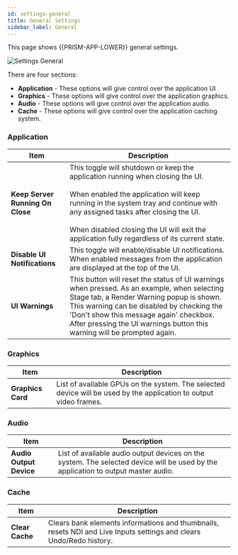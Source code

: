 ```yaml
---
id: settings-general
title: General Settings
sidebar_label: General
---
```


This page shows {{PRISM-APP-LOWER}} general settings.

![Settings General](/prism-images/settings/{{PRISM-APP-LOWER}}-settings-general.png)

There are four sections:
- **Application** - These options will give control over the application UI
- **Graphics** - These options will give control over the application graphics.
- **Audio** - These options will give control over the application audio.
- **Cache** - These options will give control over the application caching system.

### Application

|  Item  |  Description  |
|----------------------|------------|
| **Keep Server Running On Close** | This toggle will shutdown or keep the application running when closing the UI. <br/> <br/> When enabled the application will keep running in the system tray and continue with any assigned tasks after closing the UI. <br/> <br/> When disabled closing the UI will exit the application fully regardless of its current state.|
| **Disable UI Notifications** | This toggle will enable/disable UI notifications. When enabled messages from the application are displayed at the top of the UI.|
| **UI Warnings** | This button will reset the status of UI warnings when pressed. As an example, when selecting Stage tab, a Render Warning popup is shown. This warning can be disabled by checking the 'Don't show this message again' checkbox. After pressing the UI warnings button this warning will be prompted again.|

### Graphics

|  Item  |  Description  |
|----------------------|------------|
| **Graphics Card** | List of available GPUs on the system. The selected device will be used by the application to output video frames.|

### Audio

|  Item  |  Description  |
|----------------------|------------|
| **Audio Output Device** | List of available audio output devices on the system. The selected device will be used by the application to output master audio.|

### Cache

|  Item  |  Description  |
|----------------------|------------|
| **Clear Cache** |  Clears bank elements informations and thumbnails, resets NDI and Live Inputs settings and clears Undo/Redo history. |